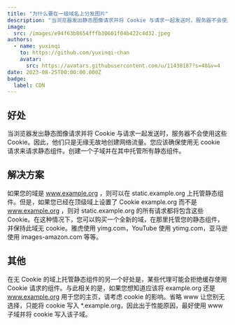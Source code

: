 ```yaml
---
title: "为什么要在一级域名上分发图片"
description: "当浏览器发出静态图像请求并将 Cookie 与请求一起发送时，服务器不会使用这些 Cookie。"
image:
  src: /images/e94f63b8654fffb30601f04b422c4d32.jpeg
authors:
  - name: yuxinqi
    to: https://github.com/yuxinqi-chan
    avatar:
      src: https://avatars.githubusercontent.com/u/11438187?s=48&v=4
date: 2023-08-25T00:00:00.000Z
badge:
  label: CDN
---
```


## 好处

当浏览器发出静态图像请求并将 Cookie 与请求一起发送时，服务器不会使用这些 Cookie。因此，他们只是无缘无故地创建网络流量。您应该确保使用无 cookie 请求来请求静态组件。创建一个子域并在其中托管所有静态组件。

## 解决方案

如果您的域是 www.example.org ，则可以在 static.example.org 上托管静态组件。但是，如果您已经在顶级域上设置了 Cookie example.org 而不是 www.example.org ，则对 static.example.org 的所有请求都将包含这些 Cookie。在这种情况下，您可以购买一个全新的域，在那里托管您的静态组件，并保持此域无 cookie。雅虎使用 yimg.com，YouTube 使用 ytimg.com，亚马逊使用 images-amazon.com 等等。

## 其他

在无 Cookie 的域上托管静态组件的另一个好处是，某些代理可能会拒绝缓存使用 Cookie 请求的组件。与此相关的是，如果您想知道应该将 example.org 还是 www.example.org 用于您的主页，请考虑 cookie 的影响。省略 www 让您别无选择，只能将 cookie 写入 \*.example.org，因此出于性能原因，最好使用 www 子域并将 cookie 写入该子域。
